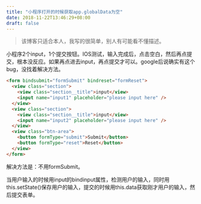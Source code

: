 ```yaml
---
title: "小程序打开的时候获取app.globalData为空"
date: 2018-11-22T13:46:29+08:00
draft: false
---
```


> 该博客只适合本人，我写的很简单，别人有可能看不懂描述。

小程序2个input，1个提交按钮。IOS测试，输入完成后，点击空白，然后再点提交，根本没反应。如果再点进去input，再点提交才可以。google后说确实有这个bug，没找着解决方法。

```html
<form bindsubmit="formSubmit" bindreset="formReset">
  <view class="section">
    <view class="section__title">input</view>
    <input name="input1" placeholder="please input here" />
  </view>
  <view class="section">
    <view class="section__title">input</view>
    <input name="input2" placeholder="please input here" />
  </view>
  <view class="btn-area">
    <button formType="submit">Submit</button>
    <button formType="reset">Reset</button>
  </view>
</form>
```

解决方法是：不用formSubmit。

当用户输入的时候用input的bindinput属性，检测用户的输入，同时用this.setState()保存用户的输入，提交的时候用this.data获取刚才用户的输入，然后提交表单。